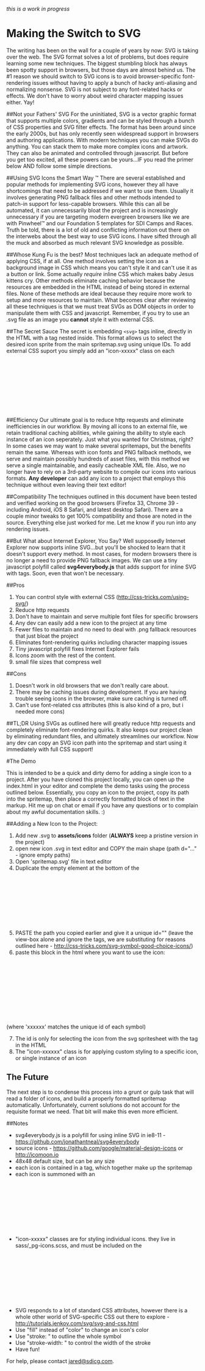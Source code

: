 *this is a work in progress*

# Making the Switch to SVG
The writing has been on the wall for a couple of years by now: SVG is taking over the web. The SVG format solves a lot of problems, but does require learning some new techniques. The biggest stumbling block has always been spotty support in browsers, but those days are almost behind us. The #1 reason we should switch to SVG icons is to avoid browser-specific font-rendering issues without having to apply a bunch of hacky anti-aliasing and normalizing nonsense. SVG is not subject to any font-related hacks or effects. We don't have to worry about weird character mapping issues either. Yay! 

##Not your Fathers' SVG
For the uninitiated, SVG is a vector graphic format that supports multiple colors, gradients and can be styled through a bunch of CSS properties and SVG filter effects. The format has been around since the early 2000s, but has only recently seen widespread support in browsers and authoring applications. With modern techniques you can make SVGs do anything. You can stack them to make more complex icons and artwork. They can also be animated and controlled through javascript. But before you get too excited, all these powers can be yours...IF you read the primer below AND follow some simple directions.

##Using SVG Icons the Smart Way &trade;
There are several established and popular methods for implementing SVG icons, however they all have shortcomings that need to be addressed if we want to use them. Usually it involves generating PNG fallback files and other methods intended to patch-in support for less-capable browsers. While this can all be automated, it can unnecessarily bloat the project and is increasingly unnecessary if you are targeting modern evergreen browsers like we are with Pinwheel&trade; and our Foundation 5 templates for SDI Camps and Races. Truth be told, there is a lot of old and conflicting information out there on the interwebs about the best way to use SVG icons. I have sifted through all the muck and absorbed as much relevant SVG knowledge as possible.

##Whose Kung Fu is the best?
Most techniques lack an adequate method of applying CSS, if at all. One method involves setting the icon as a background image in CSS which means you can't style it and can't use it as a button or link. Some actually *require* inline CSS which makes baby Jesus kittens cry. Other methods eliminate caching behavior because the resources are embedded in the HTML instead of being stored in external files. None of these methods are ideal because they require more work to setup and more resources to maintain. What becomes clear after reviewing all these techniques is that we must treat SVGs as DOM objects in order to manipulate them with CSS and javascript. Remember, if you try to use an .svg file as an image you **cannot** style it with external CSS. 

##The Secret Sauce
The secret is embedding ```<svg>``` tags inline, directly in the HTML with a <use> tag nested inside. This format allows us to select the desired icon sprite from the main spritemap.svg using unique IDs. To add external CSS suport you simply add an "icon-xxxxx" class on each <svg>. You are free to build your styles in SASS if you wish.

##Efficiency
Our ultimate goal is to reduce http requests and eliminate inefficiencies in our workflow. By moving all icons to an external file, we retain traditional caching abilities, while gaining the ability to style each instance of an icon seperately. Just what you wanted for Christmas, right? In some cases we may want to make several spritemaps, but the benefits remain the same. Whereas with icon fonts and PNG fallback methods, we serve and maintain possibly hundreds of asset files, with this method we serve a single maintainable, and easily cacheable XML file. Also, we no longer have to rely on a 3rd-party website to compile our icons into various formats. **Any developer** can add any icon to a project that employs this technique without even leaving their text editor!

##Compatibility
The techniques outlined in this document have been tested and verified working on the good browsers (Firefox 33, Chrome 39 - including Android, iOS 8 Safari, and latest desktop Safari). There are a couple minor tweaks to get 100% compatibility and those are noted in the source. Everything else just worked for me. Let me know if you run into any rendering issues.

##But What about Internet Explorer, You Say?
Well supposedly Internet Explorer now supports inline SVG...but you'll be shocked to learn that it doesn't support every method. In most cases, for modern browsers there is no longer a need to provide PNG fallback images. We can use a tiny javascript polyfill called **svg4everybody.js** that adds support for inline SVG with <use> tags. Soon, even that won't be necessary. 

##Pros
1. You can control style with external CSS (http://css-tricks.com/using-svg/)
2. Reduce http requests
3. Don't have to maintain and serve multiple font files for specific browsers
4. Any dev can easily add a new icon to the project at any time
5. Fewer files to maintain and no need to deal with .png fallback resources that just bloat the project
6. Eliminates font-rendering quirks including character mapping issues
7. Tiny javascript polyfill fixes Internet Explorer fails
8. Icons zoom with the rest of the content.
9. small file sizes that compress well

##Cons
1. Doesn't work in old browsers that we don't really care about.
2. There may be caching issues during development. If you are having trouble seeing icons in the browser, make sure caching is turned off.
3. Can't use font-related css attributes (this is also kind of a pro, but i needed more cons)

##TL;DR
Using SVGs as outlined here will greatly reduce http requests and completely eliminate font-rendering quirks. It also keeps our project clean by eliminating redundant files, and ultimately streamlines our workflow. Now any dev can copy an SVG icon path into the spritemap and start using it immediately with full CSS support! 

#The Demo

This is intended to be a quick and dirty demo for adding a single icon to a project. After you have cloned this project locally, you can open up the index.html in your editor and complete the demo tasks using the process outlined below. Essentially, you copy an icon to the project, copy its path into the spritemap, then place a correctly formatted block of text in the markup. Hit me up on chat or email if you have any questions or to complain about my awful documentation skills. :)

##Adding a New Icon to the Project: 
1. Add new .svg to **assets/icons** folder (**ALWAYS** keep a pristine version in the project)
2. open new icon .svg in text editor and COPY the main shape (path d="..." - ignore empty paths)
3. Open 'spritemap.svg' file in text editor 
4. Duplicate the empty <symbol> element at the bottom of the <svg> block
5. PASTE the path you copied earlier and give it a unique id="" (leave the view-box alone and ignore the <g> tags, we are substituting <symbol> for reasons outlined here - http://css-tricks.com/svg-symbol-good-choice-icons/)
6. paste this block in the html where you want to use the icon:

  <svg class="icon-xxxxxx"> 
    <use xlink:href="assets/icons/spritemap.svg#xxxxxx"></use>
  </svg>
 
 (where 'xxxxxx' matches the unique id of each symbol)

7. The id is only for selecting the icon from the svg spritesheet with the <use> tag in the HTML
8. The "icon-xxxxxx" class is for applying custom styling to a specific icon, or single instance of an icon

## The Future

The next step is to condense this process into a grunt or gulp task that will read a folder of icons, and build a properly formatted spritemap automatically. Unfortunately, current solutions do not account for the requisite format we need. That bit will make this even more efficient.

##Notes
* svg4everybody.js is a polyfill for using inline SVG in ie8-11 - https://github.com/jonathantneal/svg4everybody 
* source icons - https://github.com/google/material-design-icons or http://icomoon.io
* 48x48 default size, but can be any size
* each icon is contained in a <symbol> tag, which together make up the spritemap
* each icon is summoned with an <svg> tag containing a <use> tag that points to the id of the desired icon
* "icon-xxxxx" classes are for styling individual icons. they live in sass/_pg-icons.scss, and must be included on the <svg> tag or they won't work.
* SVG responds to a lot of standard CSS attributes, however there is a whole other world of SVG-specific CSS out there to explore - http://tutorials.jenkov.com/svg/svg-and-css.html
* Use "fill" instead of "color" to change an icon's color 
* Use "stroke: " to outline the whole symbol
* Use "stroke-width: " to control the width of the stroke
* Have fun!

For help, please contact jared@sdicg.com.